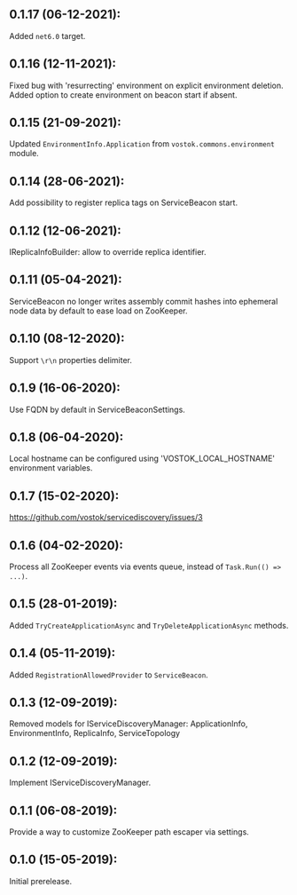 ## 0.1.17 (06-12-2021):

Added `net6.0` target.

## 0.1.16 (12-11-2021):

Fixed bug with 'resurrecting' environment on explicit environment deletion.
Added option to create environment on beacon start if absent.

## 0.1.15 (21-09-2021):

Updated `EnvironmentInfo.Application` from `vostok.commons.environment` module.

## 0.1.14 (28-06-2021):

Add possibility to register replica tags on ServiceBeacon start.

## 0.1.12 (12-06-2021):

IReplicaInfoBuilder: allow to override replica identifier.

## 0.1.11 (05-04-2021):

ServiceBeacon no longer writes assembly commit hashes into ephemeral node data by default to ease load on ZooKeeper.

## 0.1.10 (08-12-2020):

Support `\r\n` properties delimiter.

## 0.1.9 (16-06-2020):

Use FQDN by default in ServiceBeaconSettings.

## 0.1.8 (06-04-2020):

Local hostname can be configured using 'VOSTOK_LOCAL_HOSTNAME' environment variables.

## 0.1.7 (15-02-2020):

https://github.com/vostok/servicediscovery/issues/3

## 0.1.6 (04-02-2020):

Process all ZooKeeper events via events queue, instead of `Task.Run(() => ...)`. 

## 0.1.5 (28-01-2019):

Added `TryCreateApplicationAsync` and `TryDeleteApplicationAsync` methods.

## 0.1.4 (05-11-2019):

Added `RegistrationAllowedProvider` to `ServiceBeacon`.

## 0.1.3 (12-09-2019):

Removed models for IServiceDiscoveryManager:
	ApplicationInfo,
	EnvironmentInfo,
	ReplicaInfo,
	ServiceTopology

## 0.1.2 (12-09-2019):

Implement IServiceDiscoveryManager.

## 0.1.1 (06-08-2019):

Provide a way to customize ZooKeeper path escaper via settings.

## 0.1.0 (15-05-2019): 

Initial prerelease.
